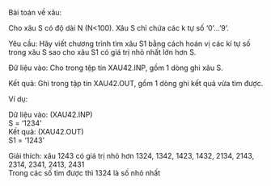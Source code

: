 Bài toán về xâu:<br/>

Cho xâu S có độ dài N (N<100). Xâu S chỉ chứa các k tự số ‘0’…’9’.<br/>

Yêu cầu: Hãy viết chương trình tìm xâu S1 bằng cách hoán vị các kí tự số trong xâu S sao cho xâu S1 có giá trị nhỏ nhất lớn hơn S.<br/>

Đữ liệu vào: Cho trong tệp tin XAU42.INP, gồm 1 dòng ghi xâu S.<br/>

Kết quả: Ghi trong tập tin XAU42.OUT, gồm 1 dòng ghi kết quả vừa tìm được.<br/>

Ví dụ:<br/>

Dữ liệu vào: (XAU42.INP)    <br/>
S = ‘1234’ <br/>
Kết quả: (XAU42.OUT)<br/>
S1 = ‘1243’<br/>

Giải thích: xâu 1243 có giá trị nhỏ hơn 1324, 1342, 1423, 1432, 2134, 2143, 2314, 2341, 2413, 2431<br/>
Trong các số tìm được thì 1324 là số nhỏ nhất<br/>